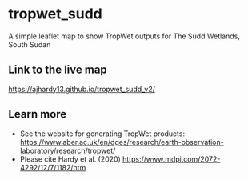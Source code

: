 # tropwet_sudd
A simple leaflet map to show TropWet outputs for The Sudd Wetlands, South Sudan

## Link to the live map

https://ajhardy13.github.io/tropwet_sudd_v2/ 

## Learn more
- See the website for generating TropWet products: https://www.aber.ac.uk/en/dges/research/earth-observation-laboratory/research/tropwet/
- Please cite Hardy et al. (2020) https://www.mdpi.com/2072-4292/12/7/1182/htm 

